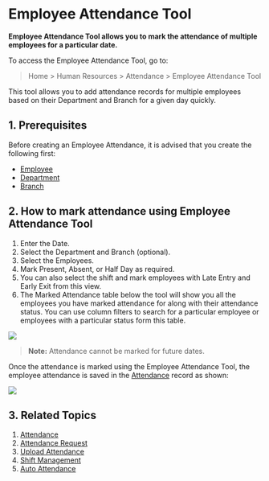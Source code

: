 
# Employee Attendance Tool



**Employee Attendance Tool allows you to mark the attendance of multiple employees for a particular date.**

To access the Employee Attendance Tool, go to:


> Home > Human Resources > Attendance > Employee Attendance Tool
> 
> 

This tool allows you to add attendance records for multiple employees based on their Department and Branch for a given day quickly.

## 1. Prerequisites

Before creating an Employee Attendance, it is advised that you create the following first:

* [Employee](/docs/en/human-resources/employee)
* [Department](/docs/en/human-resources/department)
* [Branch](/docs/en/human-resources/branch)

## 2. How to mark attendance using Employee Attendance Tool

1. Enter the Date.
2. Select the Department and Branch (optional).
3. Select the Employees.
4. Mark Present, Absent, or Half Day as required.
5. You can also select the shift and mark employees with Late Entry and Early Exit from this view.
6. The Marked Attendance table below the tool will show you all the employees you have marked attendance for along with their attendance status. You can use column filters to search for a particular employee or employees with a particular status form this table.

![](/files/pOo6Zsf.gif)


> **Note:** Attendance cannot be marked for future dates.
> 
> 

Once the attendance is marked using the Employee Attendance Tool, the employee attendance is saved in the [Attendance](/docs/en/human-resources/attendance) record as shown:

![](/files/dxhxNaV.png)

## 3. Related Topics

1. [Attendance](/docs/en/human-resources/attendance)
2. [Attendance Request](/docs/en/human-resources/attendance-request)
3. [Upload Attendance](/docs/en/human-resources/upload-attendance)
4. [Shift Management](/docs/en/human-resources/shift-management)
5. [Auto Attendance](/docs/en/human-resources/auto-attendance)



